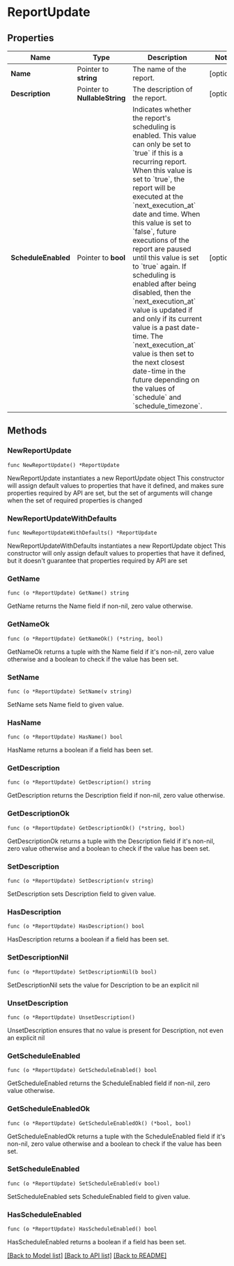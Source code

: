 # ReportUpdate

## Properties

Name | Type | Description | Notes
------------ | ------------- | ------------- | -------------
**Name** | Pointer to **string** | The name of the report. | [optional] 
**Description** | Pointer to **NullableString** | The description of the report. | [optional] 
**ScheduleEnabled** | Pointer to **bool** | Indicates whether the report&#39;s scheduling is enabled. This value can only be set to &#x60;true&#x60; if this is a recurring report.  When this value is set to &#x60;true&#x60;, the report will be executed at the &#x60;next_execution_at&#x60; date and time.  When this value is set to &#x60;false&#x60;, future executions of the report are paused until this value is set to &#x60;true&#x60; again.  If scheduling is enabled after being disabled, then the &#x60;next_execution_at&#x60; value is updated if and only if its current value is a past date-time. The &#x60;next_execution_at&#x60; value is then set to the next closest date-time in the future depending on the values of &#x60;schedule&#x60; and &#x60;schedule_timezone&#x60;. | [optional] 

## Methods

### NewReportUpdate

`func NewReportUpdate() *ReportUpdate`

NewReportUpdate instantiates a new ReportUpdate object
This constructor will assign default values to properties that have it defined,
and makes sure properties required by API are set, but the set of arguments
will change when the set of required properties is changed

### NewReportUpdateWithDefaults

`func NewReportUpdateWithDefaults() *ReportUpdate`

NewReportUpdateWithDefaults instantiates a new ReportUpdate object
This constructor will only assign default values to properties that have it defined,
but it doesn't guarantee that properties required by API are set

### GetName

`func (o *ReportUpdate) GetName() string`

GetName returns the Name field if non-nil, zero value otherwise.

### GetNameOk

`func (o *ReportUpdate) GetNameOk() (*string, bool)`

GetNameOk returns a tuple with the Name field if it's non-nil, zero value otherwise
and a boolean to check if the value has been set.

### SetName

`func (o *ReportUpdate) SetName(v string)`

SetName sets Name field to given value.

### HasName

`func (o *ReportUpdate) HasName() bool`

HasName returns a boolean if a field has been set.

### GetDescription

`func (o *ReportUpdate) GetDescription() string`

GetDescription returns the Description field if non-nil, zero value otherwise.

### GetDescriptionOk

`func (o *ReportUpdate) GetDescriptionOk() (*string, bool)`

GetDescriptionOk returns a tuple with the Description field if it's non-nil, zero value otherwise
and a boolean to check if the value has been set.

### SetDescription

`func (o *ReportUpdate) SetDescription(v string)`

SetDescription sets Description field to given value.

### HasDescription

`func (o *ReportUpdate) HasDescription() bool`

HasDescription returns a boolean if a field has been set.

### SetDescriptionNil

`func (o *ReportUpdate) SetDescriptionNil(b bool)`

 SetDescriptionNil sets the value for Description to be an explicit nil

### UnsetDescription
`func (o *ReportUpdate) UnsetDescription()`

UnsetDescription ensures that no value is present for Description, not even an explicit nil
### GetScheduleEnabled

`func (o *ReportUpdate) GetScheduleEnabled() bool`

GetScheduleEnabled returns the ScheduleEnabled field if non-nil, zero value otherwise.

### GetScheduleEnabledOk

`func (o *ReportUpdate) GetScheduleEnabledOk() (*bool, bool)`

GetScheduleEnabledOk returns a tuple with the ScheduleEnabled field if it's non-nil, zero value otherwise
and a boolean to check if the value has been set.

### SetScheduleEnabled

`func (o *ReportUpdate) SetScheduleEnabled(v bool)`

SetScheduleEnabled sets ScheduleEnabled field to given value.

### HasScheduleEnabled

`func (o *ReportUpdate) HasScheduleEnabled() bool`

HasScheduleEnabled returns a boolean if a field has been set.


[[Back to Model list]](../README.md#documentation-for-models) [[Back to API list]](../README.md#documentation-for-api-endpoints) [[Back to README]](../README.md)


